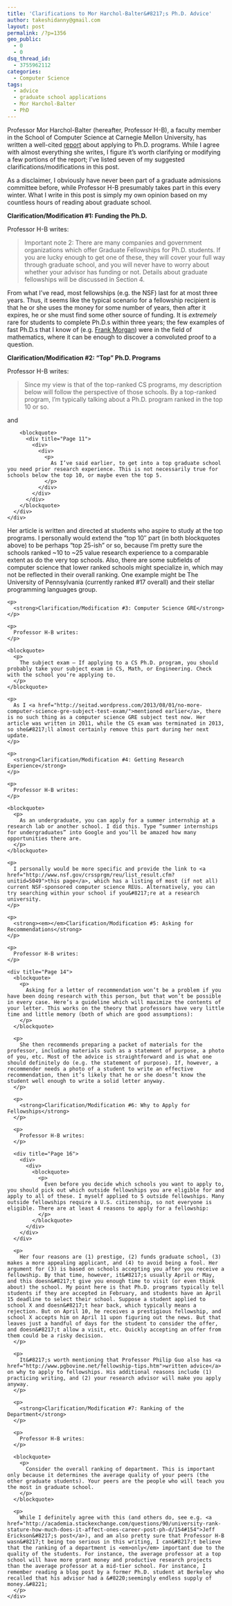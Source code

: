 ```yaml
---
title: 'Clarifications to Mor Harchol-Balter&#8217;s Ph.D. Advice'
author: takeshidanny@gmail.com
layout: post
permalink: /?p=1356
geo_public:
  - 0
  - 0
dsq_thread_id:
  - 3755962112
categories:
  - Computer Science
tags:
  - advice
  - graduate school applications
  - Mor Harchol-Balter
  - PhD
---
```

Professor Mor Harchol-Balter (hereafter, Professor H-B), a faculty member in the School of Computer Science at Carnegie Mellon University, has written a well-cited [report][1] about applying to Ph.D. programs. While I agree with almost everything she writes, I figure it&#8217;s worth clarifying or modifying a few portions of the report; I&#8217;ve listed seven of my suggested clarifications/modifications in this post.

As a disclaimer, I obviously have never been part of a graduate admissions committee before, while Professor H-B presumably takes part in this every winter. What I write in this post is simply my own opinion based on my countless hours of reading about graduate school.

<!--more-->

**Clarification/Modification #1: Funding the Ph.D.**

Professor H-B writes:

> <div title="Page 6">
>   <div>
>     <div>
>       <p>
>         Important note 2: There are many companies and government organizations which offer Graduate Fellowships for Ph.D. students. If you are lucky enough to get one of these, they will cover your full way through graduate school, and you will never have to worry about whether your advisor has funding or not. Details about graduate fellowships will be discussed in Section 4.
>       </p>
>     </div>
>   </div>
> </div>

<div title="Page 6">
  <p>
    From what I&#8217;ve read, most fellowships (e.g. the NSF) last for at most three years. Thus, it seems like the typical scenario for a fellowship recipient is that he or she uses the money for some number of years, then after it expires, he or she must find some other source of funding. It is <em>extremely</em> rare for students to complete Ph.D.s within three years; the few examples of fast Ph.D.s that I know of (e.g. <a href="http://math.williams.edu/morgan/">Frank Morgan</a>) were in the field of mathematics, where it can be enough to discover a convoluted proof to a question.
  </p>
  
  <p>
    <strong><em></em>Clarification/Modification #2: &#8220;Top&#8221; Ph.D. Programs</strong>
  </p>
  
  <p>
    Professor H-B writes:
  </p>
  
  <blockquote>
    <div title="Page 8">
      <div>
        <div>
          <p>
            Since my view is that of the top-ranked CS programs, my description below will follow the perspective of those schools. By a top-ranked program, I’m typically talking about a Ph.D. program ranked in the top 10 or so.
          </p>
        </div>
      </div>
    </div>
  </blockquote>
  
  <div title="Page 8">
    <div>
      <div>
        <p>
          and
        </p>
        
        <blockquote>
          <div title="Page 11">
            <div>
              <div>
                <p>
                  As I’ve said earlier, to get into a top graduate school you need prior research experience. This is not necessarily true for schools below the top 10, or maybe even the top 5.
                </p>
              </div>
            </div>
          </div>
        </blockquote>
      </div>
    </div>
  </div>
  
  <div title="Page 8">
    <p>
      Her article is written and directed at students who aspire to study at the top programs. I personally would extend the &#8220;top 10&#8243; part (in both blockquotes above) to be perhaps &#8220;top 25-ish&#8221; or so, because I&#8217;m pretty sure the schools ranked ~10 to ~25 value research experience to a comparable extent as do the very top schools. Also, there are some subfields of computer science that lower ranked schools might specialize in, which may not be reflected in their overall ranking. One example might be The University of Pennsylvania (currently ranked #17 overall) and their stellar programming languages group.
    </p>
    
    <p>
      <strong>Clarification/Modification #3: Computer Science GRE</strong>
    </p>
    
    <p>
      Professor H-B writes:
    </p>
    
    <blockquote>
      <p>
        The subject exam – If applying to a CS Ph.D. program, you should probably take your subject exam in CS, Math, or Engineering. Check with the school you’re applying to.
      </p>
    </blockquote>
    
    <p>
      As I <a href="http://seitad.wordpress.com/2013/08/01/no-more-computer-science-gre-subject-test-exam/">mentioned earlier</a>, there is no such thing as a computer science GRE subject test now. Her article was written in 2011, while the CS exam was terminated in 2013, so she&#8217;ll almost certainly remove this part during her next update.
    </p>
    
    <p>
      <strong>Clarification/Modification #4: Getting Research Experience</strong>
    </p>
    
    <p>
      Professor H-B writes:
    </p>
    
    <blockquote>
      <p>
        As an undergraduate, you can apply for a summer internship at a research lab or another school. I did this. Type “summer internships for undergraduates” into Google and you’ll be amazed how many opportunities there are.
      </p>
    </blockquote>
    
    <p>
      I personally would be more specific and provide the link to <a href="http://www.nsf.gov/crssprgm/reu/list_result.cfm?unitid=5049">this page</a>, which has a listing of most (if not all) current NSF-sponsored computer science REUs. Alternatively, you can try searching within your school if you&#8217;re at a research university.
    </p>
    
    <p>
      <strong><em></em>Clarification/Modification #5: Asking for Recommendations</strong>
    </p>
    
    <p>
      Professor H-B writes:
    </p>
    
    <div title="Page 14">
      <blockquote>
        <p>
          Asking for a letter of recommendation won’t be a problem if you have been doing research with this person, but that won’t be possible in every case. Here’s a guideline which will maximize the contents of your letter. This works on the theory that professors have very little time and little memory (both of which are good assumptions):
        </p>
      </blockquote>
      
      <p>
        She then recommends preparing a packet of materials for the professor, including materials such as a statement of purpose, a photo of you, etc. Most of the advice is straightforward and is what one should definitely do (e.g. the statement of purpose). If, however, a recommender needs a photo of a student to write an effective recommendation, then it’s likely that he or she doesn’t know the student well enough to write a solid letter anyway.
      </p>
      
      <p>
        <strong>Clarification/Modification #6: Why to Apply for Fellowships</strong>
      </p>
      
      <p>
        Professor H-B writes:
      </p>
      
      <div title="Page 16">
        <div>
          <div>
            <blockquote>
              <p>
                Even before you decide which schools you want to apply to, you should pick out which outside fellowships you are eligible for and apply to all of these. I myself applied to 5 outside fellowships. Many outside fellowships require a U.S. citizenship, so not everyone is eligible. There are at least 4 reasons to apply for a fellowship:
              </p>
            </blockquote>
          </div>
        </div>
      </div>
      
      <p>
        Her four reasons are (1) prestige, (2) funds graduate school, (3) makes a more appealing applicant, and (4) to avoid being a fool. Her argument for (3) is based on schools accepting you after you receive a fellowship. By that time, however, it&#8217;s usually April or May, and this doesn&#8217;t give you enough time to visit (or even think about) the school. My point here is that Ph.D. programs typically tell students if they are accepted in February, and students have an April 15 deadline to select their school. Suppose a student applied to school X and doesn&#8217;t hear back, which typically means a rejection. But on April 10, he receives a prestigious fellowship, and school X accepts him on April 11 upon figuring out the news. But that leaves just a handful of days for the student to consider the offer, and doesn&#8217;t allow a visit, etc. Quickly accepting an offer from them could be a risky decision.
      </p>
      
      <p>
        It&#8217;s worth mentioning that Professor Philip Guo also has <a href="http://www.pgbovine.net/fellowship-tips.htm">written advice</a> on why to apply to fellowships. His additional reasons include (1) practicing writing, and (2) your research advisor will make you apply anyway.
      </p>
      
      <p>
        <strong>Clarification/Modification #7: Ranking of the Department</strong>
      </p>
      
      <p>
        Professor H-B writes:
      </p>
      
      <blockquote>
        <p>
          Consider the overall ranking of department. This is important only because it determines the average quality of your peers (the other graduate students). Your peers are the people who will teach you the most in graduate school.
        </p>
      </blockquote>
      
      <p>
        While I definitely agree with this (and others do, see e.g. <a href="http://academia.stackexchange.com/questions/90/university-rank-stature-how-much-does-it-affect-ones-career-post-ph-d/154#154">Jeff Erickson&#8217;s post</a>), and am also pretty sure that Professor H-B wasn&#8217;t being too serious in this writing, I can&#8217;t believe that the ranking of a department is <em>only</em> important due to the quality of the students. For instance, the average professor at a top school will have more grant money and productive research projects than the average professor at a mid-tier school. For instance, I remember reading a blog post by a former Ph.D. student at Berkeley who recalled that his advisor had a &#8220;seemingly endless supply of money.&#8221;
      </p>
    </div>
  </div>
</div>

 [1]: http://www.cs.cmu.edu/~harchol/gradschooltalk.pdf
